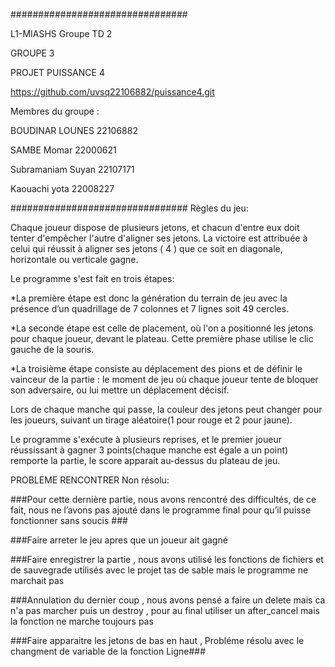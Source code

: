 ################################

L1-MIASHS Groupe TD 2

GROUPE 3

PROJET PUISSANCE 4   

https://github.com/uvsq22106882/puissance4.git 

Membres du groupe : 

  BOUDINAR LOUNES   22106882

  SAMBE Momar       22000621

  Subramaniam Suyan 22107171

  Kaouachi yota     22008227

################################
Règles du jeu:

Chaque joueur dispose de plusieurs jetons, et chacun d'entre eux doit tenter d'empêcher l'autre d'aligner ses jetons. La victoire est attribuée à celui qui réussit à aligner ses jetons ( 4 ) que ce soit en diagonale, horizontale ou verticale gagne.

Le programme s'est fait en trois étapes:

*La première étape est donc la génération du terrain de jeu avec la présence d’un quadrillage de 7 colonnes et 7 lignes soit 49 cercles.  

*La seconde étape est celle de placement, où l'on a positionné les jetons pour chaque joueur, devant le plateau. Cette première phase utilise le clic gauche de la souris.

*La troisième étape consiste au déplacement des pions et de définir le vainceur de la partie : le moment de jeu où chaque joueur tente de bloquer son adversaire, ou lui mettre un déplacement décisif.

Lors de chaque manche qui passe, la couleur des jetons peut changer pour les joueurs, suivant un tirage aléatoire(1 pour rouge et 2 pour jaune).

Le programme s'exécute à plusieurs reprises, et le premier joueur réussissant à gagner 3 points(chaque manche est égale a un point) remporte la partie, le score apparait au-dessus du plateau de jeu.


PROBLEME RENCONTRER Non résolu:

###Pour cette dernière partie, nous avons rencontré des difficultés, de ce fait, nous ne l’avons pas ajouté dans le programme final pour qu’il puisse fonctionner sans soucis ###

###Faire arreter le jeu apres que un joueur ait gagné 

###Faire enregistrer la partie , nous avons utilisé les fonctions de fichiers et de sauvegrade utilisés avec le projet tas de sable mais le programme ne marchait pas 

###Annulation du dernier coup , nous avons pensé a faire un delete mais ca n'a pas marcher puis un destroy , pour au final utiliser un after_cancel mais la fonction ne marche toujours pas 

###Faire apparaitre les jetons de bas en haut , Probléme résolu avec le changment de variable de la fonction Ligne###
